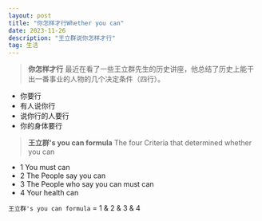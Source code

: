 ```yaml
---
layout: post
title: "你怎样才行Whether you can"
date: 2023-11-26
description: "王立群说你怎样才行"
tag: 生活
---  
```


> **你怎样才行** 最近在看了一些王立群先生的历史讲座，他总结了历史上能干出一番事业的人物的几个决定条件（四行）。

- 你要行
- 有人说你行
- 说你行的人要行
- 你的身体要行


> **王立群's you can formula** The four Criteria that determined whether you can

- 1 You must can
- 2 The People say you can 
- 3 The People who say you can must can
- 4 Your health can

`王立群's you can formula` = 1 & 2 & 3 & 4